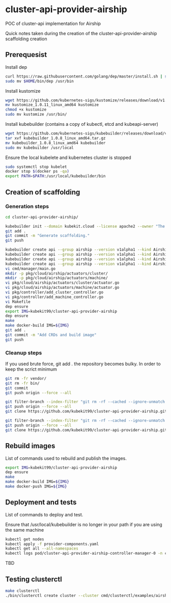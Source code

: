 # cluster-api-provider-airship
POC of cluster-api implementation for Airship

Quick notes taken during the creation of the cluster-api-provider-airship scaffolding creation

## Prerequesist

Install dep

```bash
curl https://raw.githubusercontent.com/golang/dep/master/install.sh | sh
sudo mv $HOME/bin/dep /usr/bin
```

Install kustomize

```bash
wget https://github.com/kubernetes-sigs/kustomize/releases/download/v1.0.11/kustomize_1.0.11_linux_amd64
mv kustomize_1.0.11_linux_amd64 kustomize
chmod +x kustomize 
sudo mv kustomize /usr/bin/
```

Install kubebuilder (contains a copy of kubectl, etcd and kubeapi-server)

```bash
wget https://github.com/kubernetes-sigs/kubebuilder/releases/download/v1.0.8/kubebuilder_1.0.8_linux_amd64.tar.gz
tar xvf kubebuilder_1.0.8_linux_amd64.tar.gz 
mv kubebuilder_1.0.8_linux_amd64 kubebuilder
sudo mv kubebuilder /usr/local
```

Ensure the local kubelete and kubernetes cluster is stopped

```bash
sudo systemctl stop kubelet
docker stop $(docker ps -qa)
export PATH=$PATH:/usr/local/kubebuilder/bin
```

## Creation of scaffolding

### Generation steps

```bash
cd cluster-api-provider-airship/
```

```bash
kubebuilder init --domain kubekit.cloud --license apache2 --owner "The Kubernetes Authors"
git add .
git commit -m "Generate scaffolding."
git push
```

```bash
kubebuilder create api --group airship --version v1alpha1 --kind AirshipClusterProviderSpec
kubebuilder create api --group airship --version v1alpha1 --kind AirshipClusterProviderStatus
kubebuilder create api --group airship --version v1alpha1 --kind AirshipMachineProviderStatus
kubebuilder create api --group airship --version v1alpha1 --kind AirshipMachineProviderSpec
vi cmd/manager/main.go 
mkdir -p pkg/cloud/airship/actuators/cluster/
mkdir -p pkg/cloud/airship/actuators/machine/
vi pkg/cloud/airship/actuators/cluster/actuator.go
vi pkg/cloud/airship/actuators/machine/actuator.go
vi pkg/controller/add_cluster_controller.go
vi pkg/controller/add_machine_controller.go
vi Makefile 
dep ensure
export IMG=kubekit99/cluster-api-provider-airship
dep ensure
make
make docker-build IMG=${IMG}
git add .
git commit -m "Add CRDs and build image"
git push
```

### Cleanup steps

If you used brute force, git add . the repository becomes bulky. In order to keep the
scrict minimum

```bash
git rm -fr vendor/
git rm -fr bin/
git commit
git push origin --force --all
```

```bash
git filter-branch --index-filter "git rm -rf --cached --ignore-unmatch vendor" HEAD
git push origin --force --all
git clone https://github.com/kubekit99/cluster-api-provider-airship.git
```

```bash
git filter-branch --index-filter "git rm -rf --cached --ignore-unmatch bin" HEAD
git push origin --force --all
git clone https://github.com/kubekit99/cluster-api-provider-airship.git
```

## Rebuild images

List of commands used to rebuild and publish the images.

```bash
export IMG=kubekit99/cluster-api-provider-airship
dep ensure
make
make docker-build IMG=${IMG}
make docker-push IMG=${IMG}
```

## Deployment and tests

List of commands to deploy and test.

Ensure that /usr/local/kubebuilder is no longer in your path if you are using the same machine


```bash
kubectl get nodes
kubectl apply -f provider-components.yaml
kubectl get all --all-namespaces
kubectl logs pod/cluster-api-provider-airship-controller-manager-0 -n cluster-api-provider-airship-system manager
```

TBD

## Testing clusterctl

```bash
make clusterctl
./bin/clusterctl create cluster --cluster cmd/clusterctl/examples/airship/cluster.yaml --machines cmd/clusterctl/examples/airship/machines.yaml --addon-components cmd/clusterctl/examples/airship/addons.yaml --provider-components ./provider-components.yaml 
```

